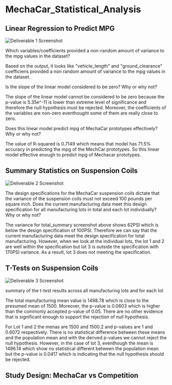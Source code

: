 # MechaCar_Statistical_Analysis
## Linear Regression to Predict MPG

![Deliverable 1 Screenshot](https://user-images.githubusercontent.com/103617509/193675222-b4ebd0b2-9272-41bc-9dcf-7faabaeb7f55.png)

Which variables/coefficients provided a non-random amount of variance to the mpg values in the dataset?

Based on the output, it looks like "vehicle_length" and "ground_clearance" coefficiens provided a non random amount of variance to the mpg values in the dataset.

Is the slope of the linear model considered to be zero? Why or why not?

The slope of the linear model cannot be considered to be zero because the p-value is 5.35e^-11 is lower than extreme level of significance and therefore the null hypothesis must be rejected. Moreover, the coefficients of the variables are non-zero eventhought some of them are really close to zero. 

Does this linear model predict mpg of MechaCar prototypes effectively? Why or why not?

The value of R-squared is 0.7149 which means that model has 71.5% accuracy in predicting the mpg of the MechCar prototypes. So this linear model effective enough to predict mpg of Mechacar prototypes.

## Summary Statistics on Suspension Coils

![Deliverable 2 Screenshot](https://user-images.githubusercontent.com/103617509/193675226-7b32c4e2-5379-4506-b5a9-9e0048a215ab.png)

The design specifications for the MechaCar suspension coils dictate that the variance of the suspension coils must not exceed 100 pounds per square inch. Does the current manufacturing data meet this design specification for all manufacturing lots in total and each lot individually? Why or why not?

The variance for total_summary screenshot above shows 62PSI which is below the design specification of 100PSI. Therefore we can say that the current manufacturing data meet the design specification for total manufacturing. However, when we look at the individual lots, the lot 1 and 2 are well within the specification but lot 3 is outside the specification with 170PSI variance. As a result, lot 3 does not meeting the specification. 

## T-Tests on Suspension Coils

![Deliverable 3 Screenshot](https://user-images.githubusercontent.com/103617509/193675229-b16cd446-bbe7-4e94-903e-1100b52c6d40.png)

summary of the t-test results across all manufacturing lots and for each lot

The total manufacturing mean value is 1498.78 which is close to the presumed mean of 1500. Moreover, the p-value is 0.0603 which is higher than the commonly accepted p-value of 0.05. There are no other evidence that is significant enough to support the rejection of null hypothesis. 

For Lot 1 and 2 the menas are 1500 and 1500.2 and p-values are 1 and 0.6072 respectively. There is no statistical difference between these means and the population mean and with the derived p-values we cannot reject the null hypothesis. However, in the case of lot 3, eventhough the mean is 1496.14 which show no statistical different between the population mean but the p-value is 0.0417 which is indicating that the null hypothesis should be rejected. 

## Study Design: MechaCar vs Competition

